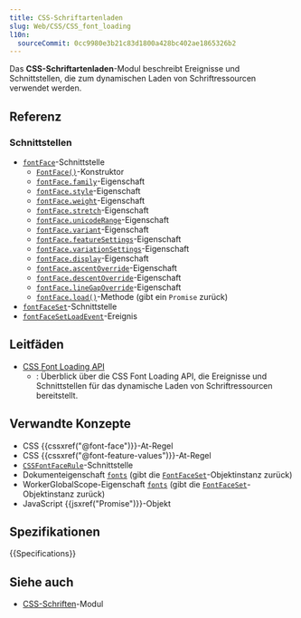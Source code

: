 ```yaml
---
title: CSS-Schriftartenladen
slug: Web/CSS/CSS_font_loading
l10n:
  sourceCommit: 0cc9980e3b21c83d1800a428bc402ae1865326b2
---
```


Das **CSS-Schriftartenladen**-Modul beschreibt Ereignisse und Schnittstellen, die zum dynamischen Laden von Schriftressourcen verwendet werden.

## Referenz

### Schnittstellen

- [`fontFace`](/de/docs/Web/API/FontFace)-Schnittstelle
  - [`FontFace()`](/de/docs/Web/API/FontFace/FontFace)-Konstruktor
  - [`fontFace.family`](/de/docs/Web/API/FontFace/family)-Eigenschaft
  - [`fontFace.style`](/de/docs/Web/API/FontFace/style)-Eigenschaft
  - [`fontFace.weight`](/de/docs/Web/API/FontFace/weight)-Eigenschaft
  - [`fontFace.stretch`](/de/docs/Web/API/FontFace/stretch)-Eigenschaft
  - [`fontFace.unicodeRange`](/de/docs/Web/API/FontFace/unicodeRange)-Eigenschaft
  - [`fontFace.variant`](/de/docs/Web/API/FontFace/variant)-Eigenschaft
  - [`fontFace.featureSettings`](/de/docs/Web/API/FontFace/featureSettings)-Eigenschaft
  - [`fontFace.variationSettings`](/de/docs/Web/API/FontFace/variationSettings)-Eigenschaft
  - [`fontFace.display`](/de/docs/Web/API/FontFace/display)-Eigenschaft
  - [`fontFace.ascentOverride`](/de/docs/Web/API/FontFace/ascentOverride)-Eigenschaft
  - [`fontFace.descentOverride`](/de/docs/Web/API/FontFace/descentOverride)-Eigenschaft
  - [`fontFace.lineGapOverride`](/de/docs/Web/API/FontFace/lineGapOverride)-Eigenschaft
  - [`fontFace.load()`](/de/docs/Web/API/FontFace/load)-Methode (gibt ein `Promise` zurück)
- [`fontFaceSet`](/de/docs/Web/API/FontFaceSet)-Schnittstelle
- [`fontFaceSetLoadEvent`](/de/docs/Web/API/FontFaceSetLoadEvent)-Ereignis

## Leitfäden

- [CSS Font Loading API](/de/docs/Web/API/CSS_Font_Loading_API)
  - : Überblick über die CSS Font Loading API, die Ereignisse und Schnittstellen für das dynamische Laden von Schriftressourcen bereitstellt.

## Verwandte Konzepte

- CSS {{cssxref("@font-face")}}-At-Regel
- CSS {{cssxref("@font-feature-values")}}-At-Regel
- [`CSSFontFaceRule`](/de/docs/Web/API/CSSFontFaceRule)-Schnittstelle
- Dokumenteigenschaft [`fonts`](/de/docs/Web/API/Document/fonts) (gibt die [`FontFaceSet`](/de/docs/Web/API/FontFaceSet)-Objektinstanz zurück)
- WorkerGlobalScope-Eigenschaft [`fonts`](/de/docs/Web/API/WorkerGlobalScope/fonts) (gibt die [`FontFaceSet`](/de/docs/Web/API/FontFaceSet)-Objektinstanz zurück)
- JavaScript {{jsxref("Promise")}}-Objekt

## Spezifikationen

{{Specifications}}

## Siehe auch

- [CSS-Schriften](/de/docs/Web/CSS/CSS_fonts)-Modul
